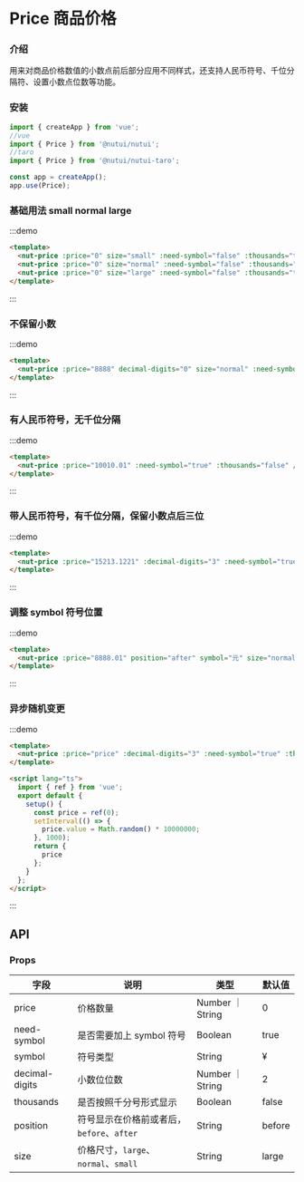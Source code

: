 # Price 商品价格

### 介绍

用来对商品价格数值的小数点前后部分应用不同样式，还支持人民币符号、千位分隔符、设置小数点位数等功能。

### 安装

```javascript
import { createApp } from 'vue';
//vue
import { Price } from '@nutui/nutui';
//taro
import { Price } from '@nutui/nutui-taro';

const app = createApp();
app.use(Price);
```

### 基础用法 small normal large

:::demo

```html
<template>
  <nut-price :price="0" size="small" :need-symbol="false" :thousands="true" />
  <nut-price :price="0" size="normal" :need-symbol="false" :thousands="true" />
  <nut-price :price="0" size="large" :need-symbol="false" :thousands="true" />
</template>
```

:::

### 不保留小数

:::demo

```html
<template>
  <nut-price :price="8888" decimal-digits="0" size="normal" :need-symbol="true" :thousands="true" />
</template>
```

:::

### 有人民币符号，无千位分隔

:::demo

```html
<template>
  <nut-price :price="10010.01" :need-symbol="true" :thousands="false" />
</template>
```

:::

### 带人民币符号，有千位分隔，保留小数点后三位

:::demo

```html
<template>
  <nut-price :price="15213.1221" :decimal-digits="3" :need-symbol="true" :thousands="true" />
</template>
```

:::

### 调整 symbol 符号位置

:::demo

```html
<template>
  <nut-price :price="8888.01" position="after" symbol="元" size="normal" :need-symbol="true" :thousands="true" />
</template>
```

:::

### 异步随机变更

:::demo

```html
<template>
  <nut-price :price="price" :decimal-digits="3" :need-symbol="true" :thousands="true" />
</template>

<script lang="ts">
  import { ref } from 'vue';
  export default {
    setup() {
      const price = ref(0);
      setInterval(() => {
        price.value = Math.random() * 10000000;
      }, 1000);
      return {
        price
      };
    }
  };
</script>
```

:::

## API

### Props

| 字段           | 说明                                      | 类型             | 默认值 |
| -------------- | ----------------------------------------- | ---------------- | ------ |
| price          | 价格数量                                  | Number ｜ String | 0      |
| need-symbol    | 是否需要加上 symbol 符号                  | Boolean          | true   |
| symbol         | 符号类型                                  | String           | &yen;  |
| decimal-digits | 小数位位数                                | Number ｜ String | 2      |
| thousands      | 是否按照千分号形式显示                    | Boolean          | false  |
| position       | 符号显示在价格前或者后，`before`、`after` | String           | before |
| size           | 价格尺寸，`large`、`normal`、`small`      | String           | large  |
